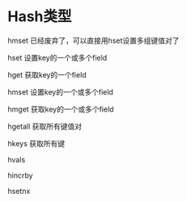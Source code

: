 # Hash类型



hmset 已经废弃了，可以直接用hset设置多组键值对了



hset 设置key的一个或多个field

hget 获取key的一个field

hmset 设置key的一个或多个field

hmget 获取key的一个或多个field

hgetall 获取所有键值对

hkeys 获取所有键

hvals

hincrby

hsetnx